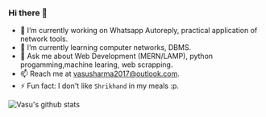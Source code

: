 ### Hi there 👋
- 🔭 I’m currently working on Whatsapp Autoreply, practical application of network tools.
- 🌱 I’m currently learning computer networks, DBMS.
- 💬 Ask me about Web Development (MERN/LAMP), python progamming,machine learing, web scrapping.
- 📫 Reach me at vasusharma2017@outlook.com.
- ⚡ Fun fact: I don't like `Shrikhand` in my meals :p.

![Vasu's github stats](https://github-readme-stats.vercel.app/api?username=vasusharma7&theme=dark&count_private=true&include_all_commits=true&hide=issues)
